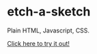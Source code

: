 # etch-a-sketch

Plain HTML, Javascript, CSS.

[Click here to try it out!](https://samir-ahajin.github.io/etch-a-sketch/)
